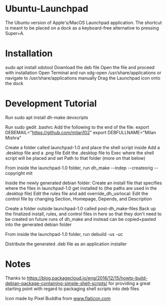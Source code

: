 # Ubuntu-Launchpad
The Ubuntu version of Apple's/MacOS Launchpad application. The shortcut is meant to be placed on a dock as a keyboard-free alternative to pressing Super+A.

# Installation
sudo apt install xdotool
Download the deb file
Open the file and proceed with installation
Open Terminal and run xdg-open /usr/share/applications or navigate to /usr/share/applications manually
Drag the Launchpad icon onto the dock

# Development Tutorial
Run sudo apt install dh-make devscripts

Run sudo gedit .bashrc
Add the following to the end of the file: 
export DEBEMAIL="https://github.com/milan102"
export DEBFULLNAME="Milan Mishra"

Create a folder called launchpad-1.0 and place the shell script inside
Add a .desktop file and a .png file
Edit the .desktop file to Exec where the shell script will be placed and set Path to that folder (more on that below)

From inside the launchpad-1.0 folder, run dh_make --indep --createorig --copyright mit

Inside the newly generated debian folder: 
Create an install file that specifies where the files in launchpad-1.0 get installed to (the paths are used in the .desktop file)
Edit the rules file and add override_dh_usrlocal:
Edit the control file by changing Section, Homepage, Depends, and Description

Create a folder outside launchpad-1.0 called post-dh_make-files
Back up the finalized install, rules, and control files in here so that they don't need to be created on future runs of dh_make and instead can be copied+pasted into the generated debian folder

From inside the launchpad-1.0 folder, run debuild -us -uc

Distribute the generated .deb file as an application installer

# Notes
Thanks to https://blog.packagecloud.io/eng/2016/12/15/howto-build-debian-package-containing-simple-shell-scripts/ for providing a great starting point with regard to packaging shell scripts into deb files

Icon made by Pixel Buddha from www.flaticon.com
